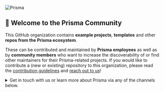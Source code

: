 ![Prisma](https://camo.githubusercontent.com/2fa9cbb7beed3fc3b32b8408fd98e988b4c3163e135740dea7c01bd051584a42/68747470733a2f2f696d6775722e636f6d2f376c5156794e6d2e706e67)


## 💚 Welcome to the Prisma Community

This GitHub organization contains **example projects**, **templates** and other **repos from the Prisma ecosystem**. 

These can be contributed and maintained by **Prisma employees** as well as by **community members** who want to increase the discoverability of or find other maintainers for their Prisma-related projects. If you would like to contribute a (new or existing) repository to this organization, please read the [contribution guidelines](https://github.com/prisma-test-org/.github/blob/main/profile/CONTRIBUTING.md) and [reach out to us](mailto:devrel@prisma.io)!

<!-- ## 💚 Community -->

<!-- Please join the [Prisma Community](https://prisma.io/community), we're happy to have you here!  -->

<details><summary>Get in touch with us or learn more about Prisma via any of the channels below.</summary>

### 💌 Get in touch

You can reach out to us via various channels:

- [Follow us on Twitter](https://twitter.com/prisma) to never miss any updates from the Prisma team, ecosystem & community
- [Join us on Slack](https://slack.prisma.io) to be a part of the Prisma community, showcase your work and connect with other Prisma developers
- [Check out our events](https://www.prisma.io/events), we are regularly hosting Meetups, conferences, livestreams — online & in-person around the globe
- [Ask a question](https://github.com/prisma/prisma/discussions) on GitHub Discussions
- [Report a bug or submit a feature request](https://github.com/prisma/prisma/issues) on GitHub


### 📚 Resources

You can learn more about Prisma and its rich ecosystem and community with these resources:

- [Prisma Blog](https://prisma.io/blog): Announcements, tutorials, in-depth articles & more
- [YouTube](https://www.youtube.com/watch?v=acvjE2EpMbs&ab_channel=Prisma): Video walkthroughs, courses, livestreams, talks & workshops, ... 
- [What's New in Prisma](https://www.youtube.com/playlist?list=PLn2e1F9Rfr6l1B9RP0A9NdX7i7QIWfBa7): Regular livestream with news about the Prisma ecosystem & community
- [Prisma Day](https://www.prisma.io/day): Our yearly conference where the Prisma Community gets together
- [Success Stories](https://prisma.io/showcase): Learn how people successfully use Prisma in production

</details>
